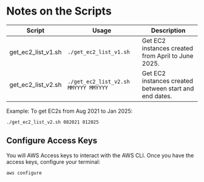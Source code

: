 
# Notes on the Scripts 

| Script             | Usage                                | Description                                                                                                                                       |
| ------------------ | ------------------------------------ | ------------------------------------------------------------------------------------------------------------------------------------------------- |
| get_ec2_list_v1.sh | `./get_ec2_list_v1.sh`               | Get EC2 instances created from April to June 2025.                                                                                                |
| get_ec2_list_v2.sh | `./get_ec2_list_v2.sh MMYYYY MMYYYY` | Get EC2 instances created between start and end dates. |


Example: To get EC2s from Aug 2021 to Jan 2025:

```
./get_ec2_list_v2.sh 082021 012025
```


## Configure Access Keys 

You will AWS Access keys to interact with the AWS CLI.
Once you have the access keys, configure your terminal:

```bash
aws configure 
```